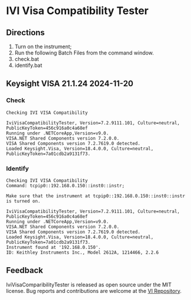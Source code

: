 # IVI Visa Compatibility Tester

## Directions

1. Turn on the instrument;
1. Run the following Batch Files from the command window.
  1. check.bat
  1. identify.bat

## Keysight VISA 21.1.24 2024-11-20


### Check
```
Checking IVI VISA Compatibility

IviVisaCompatibilityTester, Version=7.2.9111.101, Culture=neutral, PublicKeyToken=456c916a0c4a68ef
Running under .NETCoreApp,Version=v9.0.
VISA.NET Shared Components version 7.2.0.0.
VISA Shared Components version 7.2.7619.0 detected.
Loaded Keysight.Visa, Version=18.4.0.0, Culture=neutral, PublicKeyToken=7a01cdb2a9131f73.
```

### Identify
```
Checking IVI VISA Compatibility
Command: tcpip0::192.168.0.150::inst0::instr;

Make sure that the instrument at tcpip0::192.168.0.150::inst0::instr is turned on.

IviVisaCompatibilityTester, Version=7.2.9111.101, Culture=neutral, PublicKeyToken=456c916a0c4a68ef
Running under .NETCoreApp,Version=v9.0.
VISA.NET Shared Components version 7.2.0.0.
VISA Shared Components version 7.2.7619.0 detected.
Loaded Keysight.Visa, Version=18.4.0.0, Culture=neutral, PublicKeyToken=7a01cdb2a9131f73.
Instrument found at '192.168.0.150'.
ID: Keithley Instruments Inc., Model 2612A, 1214466, 2.2.6
```

## Feedback

IviVisaComparibilityTester is released as open source under the MIT license.
Bug reports and contributions are welcome at the [VI Repository].

[VI Repository]: https://www.github.com/atecoder/ds.vi.ivi

